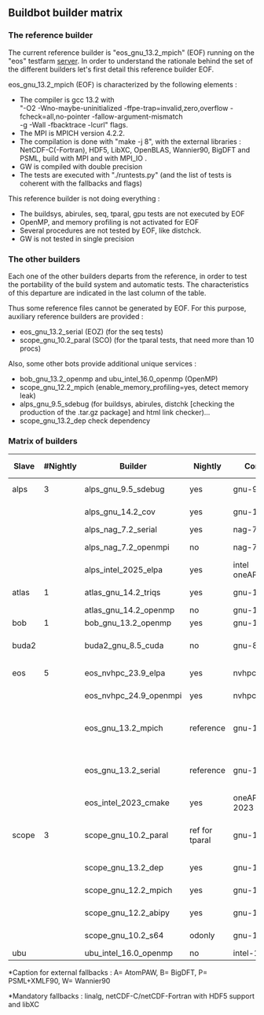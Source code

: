## Buildbot builder matrix 

### The reference builder 

The current reference builder is "eos_gnu_13.2_mpich" (EOF) running on the "eos" testfarm [server](https://github.com/abinit/abinit_web/blob/main/docs/servers.md).
In order to understand the rationale behind the set of the different builders let's first detail this reference builder EOF.

eos_gnu_13.2_mpich (EOF) is characterized by the following elements :
  * The compiler is gcc 13.2 with<br>"-O2 -Wno-maybe-uninitialized -ffpe-trap=invalid,zero,overflow -fcheck=all,no-pointer -fallow-argument-mismatch<br>-g -Wall -fbacktrace -lcurl" flags.
  * The MPI is MPICH version 4.2.2.
  * The compilation is done with "make -j 8", with the external libraries : NetCDF-C(-Fortran), HDF5, LibXC, OpenBLAS, Wannier90, BigDFT and PSML, build with MPI and with MPI_IO .
  * GW is compiled with double precision
  * The tests are executed with "./runtests.py" (and the list of tests is coherent with the fallbacks and flags)

This reference builder is not doing everything :
  * The buildsys, abirules,  seq, tparal, gpu tests are not executed by EOF
  * OpenMP, and memory profiling is not activated for EOF
  * Several procedures are not tested by EOF, like distchck.
  * GW is not tested in single precision
  <!-- * BigDFT tests are not executed (for the time being) -->

### The other builders 

Each one of the other builders departs from the reference, in order to test the portability of the build system and automatic tests.
The characteristics of this departure are indicated in the last column of the table.

Thus some reference files cannot be generated by EOF. 
For this purpose, auxiliary reference builders are provided :
  * eos_gnu_13.2_serial (EOZ) (for the seq tests)
  * scope_gnu_10.2_paral (SCO) (for the tparal tests, that need more than 10 procs)

Also, some other bots provide additional unique services :
  * bob_gnu_13.2_openmp and ubu_intel_16.0_openmp (OpenMP)
  * scope_gnu_12.2_mpich (enable_memory_profiling=yes, detect memory leak)
  * alps_gnu_9.5_sdebug (for buildsys, abirules, distchk [checking the production of the .tar.gz package] and html link checker)...
  * scope_gnu_13.2_dep check dependency

### Matrix of builders 

| Slave  | #Nightly | Builder                     | Nightly | Compiler     | MPI           | Linear Algebra     | Libs Tested     | Departure from Ref                          |
|--------|---------|------------------------------|---------|--------------|---------------|--------------------|----------------|---------------------------------------------|
| alps   | 3       | alps_gnu_9.5_sdebug          | yes      | gnu-9.5      | mpich-4.2.3   | OpenBLAS<br>fftw3 | ABPW | -fno-frontend-optimize<br>-ffpe-trap=i,z,o |
|        |         | alps_gnu_14.2_cov            | yes      | gnu-14.2     | mpich-4.2.3   | mkl 2025.0         | ABW |          | coverage                        |
|        |         | alps_nag_7.2_serial          | yes      | nag-7.2      |               | netlib_3.10.0      | A              | enable-netcdf-default                       |
|        |         | alps_nag_7.2_openmpi         | no       | nag-7.2      | openmpi-4.1.2 | netlib_3.10.0      | A              | enable-netcdf-default                       |
|        |         | alps_intel_2025_elpa         | yes      | intel<br>oneAPI_2025.0 | intel mpi  | mkl 2024.2 | APW | scalapack ifx  |
| atlas  | 1       | atlas_gnu_14.2_triqs         | yes      | gnu-14.2     | openmpi-5.0.5 | mkl-2025.1         |    | triqs v3.2.1 |
|        |         | atlas_gnu_14.2_openmp        | no       | gnu-14.2     |               | atlas fftw3        |    | openmp  |
| bob    | 1       | bob_gnu_13.2_openmp          | yes      | gnu-13.2     |               | atlas-3.10         | P              | Fedora39 packages                           |
| buda2  |         | buda2_gnu_8.5_cuda           | no       | gnu-8.5      | openmpi-4.1.3 | mkl-2019.0.1<br>cuda 11.2 | | enable_gpu |
| eos    | 5       | eos_nvhpc_23.9_elpa          | yes      | nvhpc 23.9   | openmpi-4.1.6 | mkl-2023 elpa-2022                   |                | cuda-12                     |
|        |         | eos_nvhpc_24.9_openmpi       | yes      | nvhpc 24.9   | openmpi-4.1.6 | mkl-2023            |   |       |    cuda 12.2                                       |
|        |         | eos_gnu_13.2_mpich           | reference  | gnu-13.2   | mpich-4.2.3   | mkl 2023.2 | ABPW | -fcheck=all,no-pointer<br>-ffpe-trap=i,z,o<br>-fallow-argument-mismatch |
|        |         | eos_gnu_13.2_serial          | reference  | gnu-13.2   |               | mkl 2023.2 | ABPW | -fcheck=all,no-pointer<br>-ffpe-trap=i,z,o<br>-fallow-argument-mismatch |
|        |         | eos_intel_2023_cmake         | yes        | oneAPI<br>2023   | intel   | mkl 2023.2 |  | elpa? |
| scope  | 3       | scope_gnu_10.2_paral         | ref for tparal | gnu-10.2 | mpich-3.2 | OpenBLAS | BPW | mpirun -np 2 if max_nprocs allows it<br>enable-netcdf-default GW_SP |
|        |         | scope_gnu_13.2_dep           | yes      | gnu-13.2     | mpich-4.1.2   | OpenBLAS           | PW             | check dependency<br>enable-netcdf-default |
|        |         | scope_gnu_12.2_mpich         | yes      | gnu-12.2     | mpich-4.0.3   | OpenBLAS           | PW             | enable_memory_profiling                    |
|        |         | scope_gnu_12.2_abipy         | yes      | gnu-12.2     | mpich-4.0.3   | OpenBLAS           | PW             | check abipy                                |
|        |         | scope_gnu_10.2_s64           | odonly   | gnu-10.2     | mpich-3.2     | OpenBLAS           | PW             | tutoparal with np=64                       |
| ubu    |         | ubu_intel_16.0_openmp        | no       | intel-16.0   |               | mkl 11.3           | A              | OpenMP / dfti                              |

*Caption for external fallbacks : A= AtomPAW, B= BigDFT, P= PSML+XMLF90, W= Wannier90

*Mandatory fallbacks : linalg, netCDF-C/netCDF-Fortran with HDF5 support and libXC 
